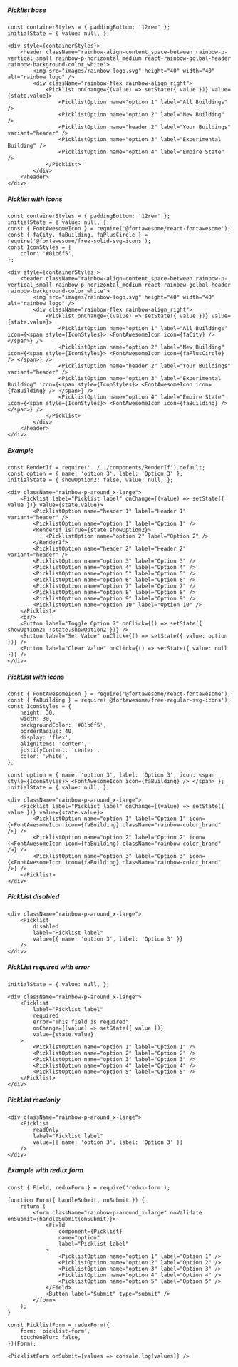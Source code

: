 ##### Picklist base

    const containerStyles = { paddingBottom: '12rem' };
    initialState = { value: null, };

    <div style={containerStyles}>
        <header className="rainbow-align-content_space-between rainbow-p-vertical_small rainbow-p-horizontal_medium react-rainbow-golbal-header rainbow-background-color_white">
            <img src="images/rainbow-logo.svg" height="40" width="40" alt="rainbow logo" />
            <div className="rainbow-flex rainbow-align_right">
                <Picklist onChange={(value) => setState({ value })} value={state.value}>
                    <PicklistOption name="option 1" label="All Buildings" />
                    <PicklistOption name="option 2" label="New Building" />
                    <PicklistOption name="header 2" label="Your Buildings" variant="header" />
                    <PicklistOption name="option 3" label="Experimental Building" />
                    <PicklistOption name="option 4" label="Empire State" />
                </Picklist>
            </div>
        </header>
    </div>

##### Picklist with icons

    const containerStyles = { paddingBottom: '12rem' };
    initialState = { value: null, };
    const { FontAwesomeIcon } = require('@fortawesome/react-fontawesome');
    const { faCity, faBuilding, faPlusCircle } = require('@fortawesome/free-solid-svg-icons');
    const IconStyles = {
        color: '#01b6f5',
    };

    <div style={containerStyles}>
        <header className="rainbow-align-content_space-between rainbow-p-vertical_small rainbow-p-horizontal_medium react-rainbow-golbal-header rainbow-background-color_white">
            <img src="images/rainbow-logo.svg" height="40" width="40" alt="rainbow logo" />
            <div className="rainbow-flex rainbow-align_right">
                <Picklist onChange={(value) => setState({ value })} value={state.value}>
                    <PicklistOption name="option 1" label="All Buildings" icon={<span style={IconStyles}> <FontAwesomeIcon icon={faCity} /> </span>} />
                    <PicklistOption name="option 2" label="New Building" icon={<span style={IconStyles}> <FontAwesomeIcon icon={faPlusCircle} /> </span>} />
                    <PicklistOption name="header 2" label="Your Buildings" variant="header" />
                    <PicklistOption name="option 3" label="Experimental Building" icon={<span style={IconStyles}> <FontAwesomeIcon icon={faBuilding} /> </span>} />
                    <PicklistOption name="option 4" label="Empire State" icon={<span style={IconStyles}> <FontAwesomeIcon icon={faBuilding} /> </span>} />
                </Picklist>
            </div>
        </header>
    </div>

##### Example

    const RenderIf = require('../../components/RenderIf').default;
    const option = { name: 'option 3', label: 'Option 3' };
    initialState = { showOption2: false, value: null, };

    <div className="rainbow-p-around_x-large">
        <Picklist label="Picklist label" onChange={(value) => setState({ value })} value={state.value}>
            <PicklistOption name="header 1" label="Header 1" variant="header" />
            <PicklistOption name="option 1" label="Option 1" />
            <RenderIf isTrue={state.showOption2}>
                <PicklistOption name="option 2" label="Option 2" />
            </RenderIf>
            <PicklistOption name="header 2" label="Header 2" variant="header" />
            <PicklistOption name="option 3" label="Option 3" />
            <PicklistOption name="option 4" label="Option 4" />
            <PicklistOption name="option 5" label="Option 5" />
            <PicklistOption name="option 6" label="Option 6" />
            <PicklistOption name="option 7" label="Option 7" />
            <PicklistOption name="option 8" label="Option 8" />
            <PicklistOption name="option 9" label="Option 9" />
            <PicklistOption name="option 10" label="Option 10" />
        </Picklist>
        <br/>
        <Button label="Toggle Option 2" onClick={() => setState({ showOption2: !state.showOption2 })} />
        <Button label="Set Value" onClick={() => setState({ value: option })} />
        <Button label="Clear Value" onClick={() => setState({ value: null })} />
    </div>

##### PickList with icons

    const { FontAwesomeIcon } = require('@fortawesome/react-fontawesome');
    const { faBuilding } = require('@fortawesome/free-regular-svg-icons');
    const IconStyles = {
        height: 30,
        width: 30,
        backgroundColor: '#01b6f5',
        borderRadius: 40,
        display: 'flex',
        alignItems: 'center',
        justifyContent: 'center',
        color: 'white',
    };

    const option = { name: 'option 3', label: 'Option 3', icon: <span style={IconStyles}> <FontAwesomeIcon icon={faBuilding} /> </span> };
    initialState = { value: null, };

    <div className="rainbow-p-around_x-large">
        <Picklist label="Picklist label" onChange={(value) => setState({ value })} value={state.value}>
            <PicklistOption name="option 1" label="Option 1" icon={<FontAwesomeIcon icon={faBuilding} className="rainbow-color_brand" />} />
            <PicklistOption name="option 2" label="Option 2" icon={<FontAwesomeIcon icon={faBuilding} className="rainbow-color_brand" />} />
            <PicklistOption name="option 3" label="Option 3" icon={<FontAwesomeIcon icon={faBuilding} className="rainbow-color_brand" />} />
        </Picklist>
    </div>

##### PickList disabled

    <div className="rainbow-p-around_x-large">
        <Picklist
            disabled
            label="Picklist label"
            value={{ name: 'option 3', label: 'Option 3' }}
        />
    </div>

##### PickList required with error

    initialState = { value: null, };

    <div className="rainbow-p-around_x-large">
        <Picklist
            label="Picklist label"
            required
            error="This field is required"
            onChange={(value) => setState({ value })}
            value={state.value}
        >
            <PicklistOption name="option 1" label="Option 1" />
            <PicklistOption name="option 2" label="Option 2" />
            <PicklistOption name="option 3" label="Option 3" />
            <PicklistOption name="option 4" label="Option 4" />
            <PicklistOption name="option 5" label="Option 5" />
        </Picklist>
    </div>

##### PickList readonly

    <div className="rainbow-p-around_x-large">
        <Picklist
            readOnly
            label="Picklist label"
            value={{ name: 'option 3', label: 'Option 3' }}
        />
    </div>

##### Example with redux form

    const { Field, reduxForm } = require('redux-form');

    function Form({ handleSubmit, onSubmit }) {
        return (
            <form className="rainbow-p-around_x-large" noValidate onSubmit={handleSubmit(onSubmit)}>
                <Field
                    component={Picklist}
                    name="option"
                    label="Picklist label"
                >
                    <PicklistOption name="option 1" label="Option 1" />
                    <PicklistOption name="option 2" label="Option 2" />
                    <PicklistOption name="option 3" label="Option 3" />
                    <PicklistOption name="option 4" label="Option 4" />
                    <PicklistOption name="option 5" label="Option 5" />
                </Field>
                <Button label="Submit" type="submit" />
            </form>
        );
    }

    const PicklistForm = reduxForm({
        form: 'picklist-form',
        touchOnBlur: false,
    })(Form);

    <PicklistForm onSubmit={values => console.log(values)} />
